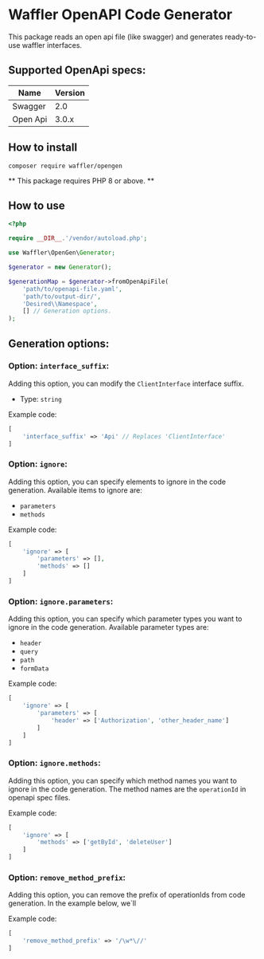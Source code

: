 # Waffler OpenAPI Code Generator

This package reads an open api file (like swagger) and generates ready-to-use
waffler interfaces.

## Supported OpenApi specs:

| Name     | Version |
|----------|---------|
| Swagger  | 2.0     |
| Open Api | 3.0.x   |


## How to install
```shell
composer require waffler/opengen
```
** This package requires PHP 8 or above. **

## How to use
```php
<?php

require __DIR__.'/vendor/autoload.php';

use Waffler\OpenGen\Generator;

$generator = new Generator();

$generationMap = $generator->fromOpenApiFile(
    'path/to/openapi-file.yaml',
    'path/to/output-dir/',
    'Desired\\Namespace',
    [] // Generation options.
);
```

## Generation options:

### Option: `interface_suffix`:
Adding this option, you can modify the `ClientInterface` interface suffix.
- Type: `string`

Example code:
```php
[
    'interface_suffix' => 'Api' // Replaces 'ClientInterface'
]
```

### Option: `ignore`:
Adding this option, you can specify elements to ignore in the code generation.
Available items to ignore are:
- `parameters`
- `methods`

Example code:
```php
[
    'ignore' => [
        'parameters' => [],
        'methods' => []
    ]
]
```

### Option: `ignore.parameters`:
Adding this option, you can specify which parameter types you want to ignore in the code generation.
Available parameter types are:
- `header`
- `query`
- `path`
- `formData`

Example code:
```php
[
    'ignore' => [
        'parameters' => [
            'header' => ['Authorization', 'other_header_name']
        ]
    ]
]
```

### Option: `ignore.methods`:
Adding this option, you can specify which method names you want to ignore in the code generation.
The method names are the `operationId` in openapi spec files. 

Example code:
```php
[
    'ignore' => [
        'methods' => ['getById', 'deleteUser']
    ]
]
```

### Option: `remove_method_prefix`:
Adding this option, you can remove the prefix of operationIds from code generation.
In the example below, we`ll 

Example code:
```php
[
    'remove_method_prefix' => '/\w*\//'
]
```
